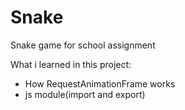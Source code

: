 # Snake
Snake game for school assignment

What i learned in this project:
- How RequestAnimationFrame works
- js module(import and export)
